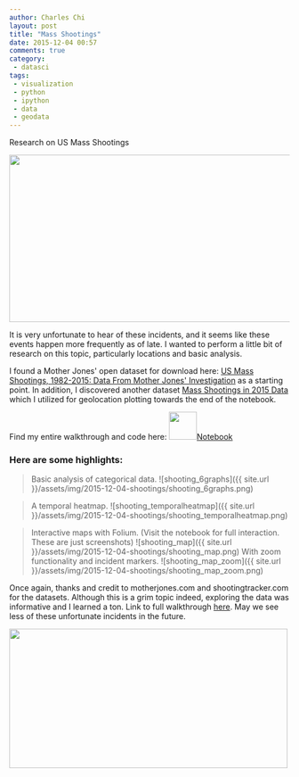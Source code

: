 ```yaml
---
author: Charles Chi
layout: post
title: "Mass Shootings"
date: 2015-12-04 00:57
comments: true
category:
 - datasci
tags:
 - visualization
 - python
 - ipython
 - data
 - geodata
---
```


Research on US Mass Shootings

<img src="http://www.advocate-online.net/wp-content/uploads/2013/01/gun-control-graphic2backup.jpg" style="width:800px;height:300px;">

It is very unfortunate to hear of these incidents, and it seems like these events happen more frequently as of late. I wanted to perform a little bit of research on this topic, particularly locations and basic analysis. 

I found a Mother Jones' open dataset for download here: <a href="http://www.motherjones.com/politics/2012/12/mass-shootings-mother-jones-full-data" target="_blank">US Mass Shootings, 1982-2015: Data From Mother Jones' Investigation</a> as a starting point. In addition, I discovered another dataset <a href="http://shootingtracker.com/wiki/Mass_Shootings_in_2015" target="_blank">Mass Shootings in 2015 Data</a> which I utilized for geolocation plotting towards the end of the notebook.

Find my entire walkthrough and code here:
<a href="http://nbviewer.ipython.org/github/cchi/research/blob/master/shootings/mass_shootings_events.ipynb" target="_blank"><img src="https://avatars3.githubusercontent.com/u/7388996" style="width:50px;height:50px;">Notebook</a>

<h3>Here are some highlights:</h3>

> Basic analysis of categorical data.
![shooting_6graphs]({{ site.url }}/assets/img/2015-12-04-shootings/shooting_6graphs.png)

> A temporal heatmap.
![shooting_temporalheatmap]({{ site.url }}/assets/img/2015-12-04-shootings/shooting_temporalheatmap.png)

> Interactive maps with Folium. (Visit the notebook for full interaction. These are just screenshots)
![shooting_map]({{ site.url }}/assets/img/2015-12-04-shootings/shooting_map.png)
> With zoom functionality and incident markers.
![shooting_map_zoom]({{ site.url }}/assets/img/2015-12-04-shootings/shooting_map_zoom.png)

Once again, thanks and credit to motherjones.com and shootingtracker.com for the datasets. Although this is a grim topic indeed, exploring the data was informative and I learned a ton. Link to full walkthrough <a href="http://nbviewer.ipython.org/github/cchi/research/blob/master/shootings/mass_shootings_events.ipynb" target="_blank">here</a>. May we see less of these unfortunate incidents in the future.

<img src="https://pixabay.com/static/uploads/photo/2015/11/29/16/12/candle-1068945_960_720.jpg" style="width:500px;height:250px;"/>